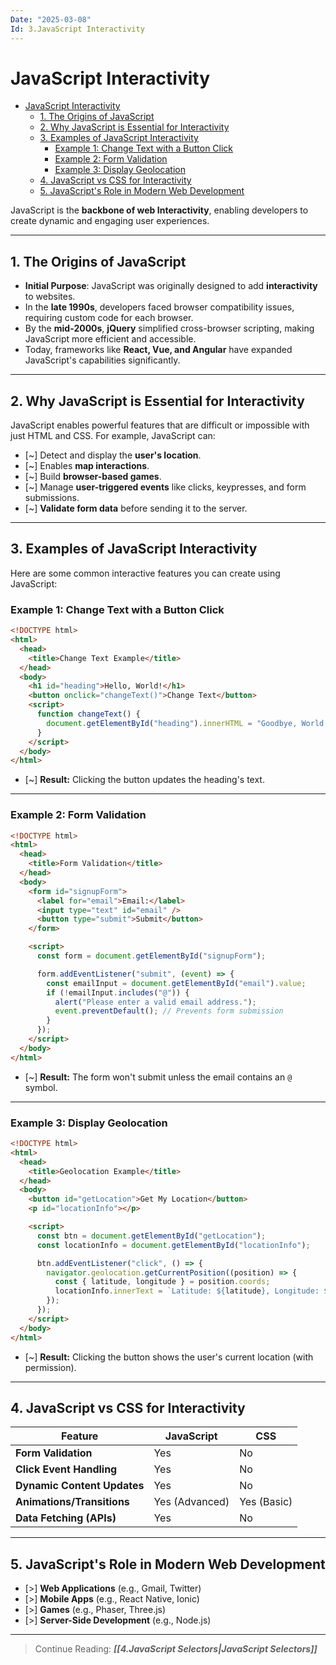 ```yaml
---
Date: "2025-03-08"
Id: 3.JavaScript Interactivity
---
```


# JavaScript Interactivity

<!--toc:start-->

- [JavaScript Interactivity](#javascript-interactivity)
  - [1. The Origins of JavaScript](#1-the-origins-of-javascript)
  - [2. Why JavaScript is Essential for Interactivity](#2-why-javascript-is-essential-for-interactivity)
  - [3. Examples of JavaScript Interactivity](#3-examples-of-javascript-interactivity)
    - [Example 1: Change Text with a Button Click](#example-1-change-text-with-a-button-click)
    - [Example 2: Form Validation](#example-2-form-validation)
    - [Example 3: Display Geolocation](#example-3-display-geolocation)
  - [4. JavaScript vs CSS for Interactivity](#4-javascript-vs-css-for-interactivity)
  - [5. JavaScript's Role in Modern Web Development](#5-javascripts-role-in-modern-web-development)
  <!--toc:end-->

JavaScript is the **backbone of web Interactivity**, enabling developers to create dynamic and engaging user experiences.

---

## 1. The Origins of JavaScript

- **Initial Purpose**: JavaScript was originally designed to add **interactivity** to websites.
- In the **late 1990s**, developers faced browser compatibility issues, requiring custom code for each browser.
- By the **mid-2000s**, **jQuery** simplified cross-browser scripting, making JavaScript more efficient and accessible.
- Today, frameworks like **React, Vue, and Angular** have expanded JavaScript's capabilities significantly.

---

## 2. Why JavaScript is Essential for Interactivity

JavaScript enables powerful features that are difficult or impossible with just HTML and CSS. For example, JavaScript can:

- [~] Detect and display the **user's location**.
- [~] Enables **map interactions**.
- [~] Build **browser-based games**.
- [~] Manage **user-triggered events** like clicks, keypresses, and form submissions.
- [~] **Validate form data** before sending it to the server.

---

## 3. Examples of JavaScript Interactivity

Here are some common interactive features you can create using JavaScript:

### Example 1: Change Text with a Button Click

```html
<!DOCTYPE html>
<html>
  <head>
    <title>Change Text Example</title>
  </head>
  <body>
    <h1 id="heading">Hello, World!</h1>
    <button onclick="changeText()">Change Text</button>
    <script>
      function changeText() {
        document.getElementById("heading").innerHTML = "Goodbye, World!";
      }
    </script>
  </body>
</html>
```

- [~] **Result:** Clicking the button updates the heading's text.

---

### Example 2: Form Validation

```html
<!DOCTYPE html>
<html>
  <head>
    <title>Form Validation</title>
  </head>
  <body>
    <form id="signupForm">
      <label for="email">Email:</label>
      <input type="text" id="email" />
      <button type="submit">Submit</button>
    </form>

    <script>
      const form = document.getElementById("signupForm");

      form.addEventListener("submit", (event) => {
        const emailInput = document.getElementById("email").value;
        if (!emailInput.includes("@")) {
          alert("Please enter a valid email address.");
          event.preventDefault(); // Prevents form submission
        }
      });
    </script>
  </body>
</html>
```

- [~] **Result:** The form won't submit unless the email contains an `@` symbol.

---

### Example 3: Display Geolocation

```html
<!DOCTYPE html>
<html>
  <head>
    <title>Geolocation Example</title>
  </head>
  <body>
    <button id="getLocation">Get My Location</button>
    <p id="locationInfo"></p>

    <script>
      const btn = document.getElementById("getLocation");
      const locationInfo = document.getElementById("locationInfo");

      btn.addEventListener("click", () => {
        navigator.geolocation.getCurrentPosition((position) => {
          const { latitude, longitude } = position.coords;
          locationInfo.innerText = `Latitude: ${latitude}, Longitude: ${longitude}`;
        });
      });
    </script>
  </body>
</html>
```

- [~] **Result:** Clicking the button shows the user's current location (with permission).

---

## 4. JavaScript vs CSS for Interactivity

| **Feature**                 | **JavaScript** | **CSS**     |
| --------------------------- | -------------- | ----------- |
| **Form Validation**         | Yes            | No          |
| **Click Event Handling**    | Yes            | No          |
| **Dynamic Content Updates** | Yes            | No          |
| **Animations/Transitions**  | Yes (Advanced) | Yes (Basic) |
| **Data Fetching (APIs)**    | Yes            | No          |

---

## 5. JavaScript's Role in Modern Web Development

- [>] **Web Applications** (e.g., Gmail, Twitter)
- [>] **Mobile Apps** (e.g., React Native, Ionic)
- [>] **Games** (e.g., Phaser, Three.js)
- [>] **Server-Side Development** (e.g., Node.js)

---

> Continue Reading: **_[[4.JavaScript Selectors|JavaScript Selectors]]_**

